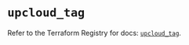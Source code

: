 # `upcloud_tag`

Refer to the Terraform Registry for docs: [`upcloud_tag`](https://registry.terraform.io/providers/upcloudltd/upcloud/5.27.0/docs/resources/tag).
